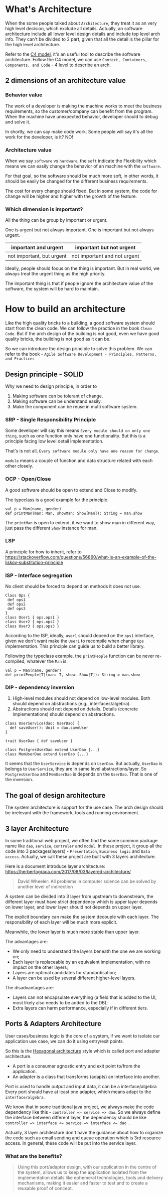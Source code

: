 # What's Architecture

When the some people talked about `Architecture`, they treat it as an very high level decision, which exclude all details.
Actually, an software architecture include all lower level design details and include top level arch info.
They can't be divided to 2 part, given that all the detail is the pillar for the high level architecture.

Refer to the [C4 model](https://c4model.com/), it's an useful tool to describe the software architecture.
Follow the C4 model, we can use `Context, Containers, Components, and Code` - 4 level to describe an arch.

## 2 dimensions of an architecture value

### Behavior value

The work of a developer is making the machine works to meet the business requirements, so the customer/company can benefit from the program.
When the machine have unexpected behavior, developer should to debug and solve it.

In shortly, we can say make code work. Some people will say it's all the work for the developer, is it? NO!

### Architecture value

When we say `software` vs `hardware`, the `soft` indicate the Flexibility which means we can easily change the behavior of an machine with the `software`.

For that goal, so the software should be much more soft, in other words, it should be easily be changed for the different business requirements.

The cost for every change should fixed. But in some system, the code for change will be higher and higher with the growth of the feature.

### Which dimension is important?

All the thing can be group by important or urgent.

One is urgent but not always important.
One is important but not always urgent.

| important and urgent      | important but not urgent     |
|---------------------------|------------------------------|
| not important, but urgent | not important and not urgent |

Ideally, people should focus on the thing is important. But in real world, we always treat the urgent thing as the high priority.

The important thing is that if people ignore the architecture value of the software, the system will be hard to maintain.

# How to build an architecture

Like the high quality bricks to a building, a good software system should start from the clean code. We can follow the practice in the book `Clean Code`.
But if the arch design of the building is not good, even we have good quality bricks, the building is not good as it can be.

So we can introduce the design principle to solve this problem. We can refer to the book - `Agile Software Development - Principles, Patterns, and Practices`

## Design principle - SOLID

Why we need to design principle, in order to
1. Making software can be tolerant of change.
2. Making software can be understand easily.
3. Make the component can be reuse in multi software system.

### SRP - Single Responsibility Principle

Some developer will say this means `Every module should on only one thing`, such as one function only have one functionality.
But this is a principle facing low level detail implementation.

That's is not all, `Every software module only have one reason for change`.

`module` means a couple of function and data structure related with each other closely.

### OCP - Open/Close

A good software should be open to extend and Close to modify.

The typeclass is a good example for the principle.
```
val p = Man(name, gender)
def printMan(man: Man, showMan: Show[Man]): String = man.show
```
The `printMan` is open to extend, if we want to show man in different way, just pass the different `Show` instance for man.

### LSP

A principle for how to inherit, refer to https://stackoverflow.com/questions/56860/what-is-an-example-of-the-liskov-substitution-principle

### ISP - Interface segregation

No client should be forced to depend on methods it does not use.

```
Class Ops {
 def ops1
 def ops2
 def ops3
}
class User1 { ops.ops1 }
class User2 { ops.ops2 }
class User3 { ops.ops3 }
```

According to the ISP, ideally, `user1` should depend on the `ops1` interface, given we don't want make the `User1` to recompile when change `Ops` implementation.
This principle can guide us to build a better library.

Following the typeclass example, the `printPeople` function can be never re-compiled, whatever the `Man` is.

```
val p = Man(name, gender)
def printPeople[T](man: T, show: Show[T]): String = man.show
```

### DIP - dependency inversion

1. High-level modules should not depend on low-level modules. Both should depend on abstractions (e.g., interfaces/algebra).
2. Abstractions should not depend on details. Details (concrete implementations) should depend on abstractions.

```
class UserService(dao: UserDao) {
  def saveUser(): Unit = dao.saveUser
}

trait UserDao { def saveUser }

class PostgresUserDao extend UserDao {...}
class MemUserDao extend UserDao {...}

```

It seems that the `UserService` is depends on `UserDao`. But actually, `UserDao` is belongs to `UserService`, they are in same level abstractions/layer.
So `PostgresUserDao` and `MemUserDao` is depends on the `UserDao`. That is one of the inversion.

## The goal of design architecture

The system architecture is support for the use case.
The arch design should be irrelevant with the framework, tools and running environment.

## 3 layer Architecture

In some traditional web project, we often find the some common package name like `dao`, `service`, `controler` and `model`.
In these project, it group all the code into 3 packages(layers) - `Presentation`, `Business logic` and `Data access`.
Actually, we call these project are built with 3 layers architecture.

Here is a document introduce layer architecture: https://herbertograca.com/2017/08/03/layered-architecture/

> David Wheeler: All problems in computer science can be solved by another level of indirection

A system can be divided into 3 layer from upstream to downstream, the different layer must have strict dependency
which is upper layer depends on lower layer, and lower layer should not depends on upper layer.

The explicit boundary can make the system decouple with each layer. The responsibility of each layer will be much more explicit.

Meanwhile, the lower layer is much more stable than upper layer.

The advantages are:

* We only need to understand the layers beneath the one we are working on;
* Each layer is replaceable by an equivalent implementation, with no impact on the other layers;
* Layers are optimal candidates for standardisation;
* A layer can be used by several different higher-level layers.

The disadvantages are:

* Layers can not encapsulate everything (a field that is added to the UI, most likely also needs to be added to the DB);
* Extra layers can harm performance, especially if in different tiers.

## Ports & Adapters Architecture

User cases/business logic is the core of a system, if we want to isolate our application use case, we can do it using entry/exit points.

So this is the [Hexagonal architecture](https://herbertograca.com/2017/09/14/ports-adapters-architecture/) style which is called port and adapter architecture.

* A port is a consumer agnostic entry and exit point to/from the application.
* An adapter is a class that transforms (adapts) an interface into another.

Port is used to handle output and input data, it can be a interface/algebra
Every port should have at least one adapter, which means adapt to the `interface/algebra`.

We know that in some traditional java project, we always make the code dependency like this - `controller => service => dao`.
So we always define the interface between different layer, the dependency should be like
`controller => interface <= service => interface <= dao `.

Actually, 3 layer architecture don't have the guidance about how to organize the code such as email sending and queue operation which is 3rd resource access.
In general, these code will be put into the service layer.

### What are the benefits?

> Using this port/adapter design, with our application in the centre of the system, allows us to keep the application isolated from the implementation details like ephemeral technologies, tools and delivery mechanisms, making it easier and faster to test and to create a reusable proof of concept.
